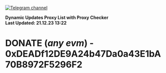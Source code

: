 [![Telegram channel](https://img.shields.io/endpoint?url=https://runkit.io/damiankrawczyk/telegram-badge/branches/master?url=https://t.me/n4z4v0d)](https://t.me/n4z4v0d) 

**Dynamic Updates Proxy List with Proxy Checker**  
**Last Updated: 21.12.23 13:22**

# DONATE (_any evm_) - 0xDEADf12DE9A24b47Da0a43E1bA70B8972F5296F2
